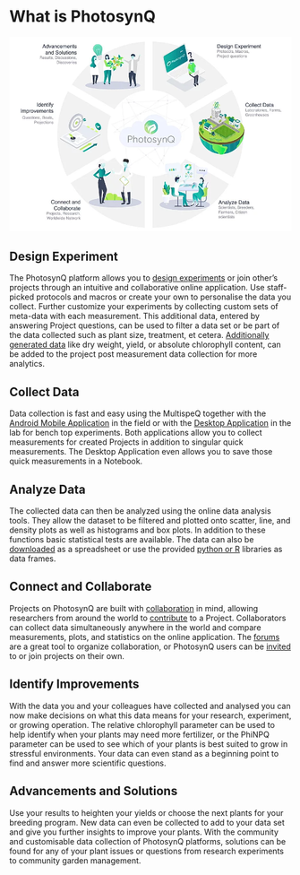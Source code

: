 # What is PhotosynQ

![The PhotosynQ Platform](./images/photosynq-overview.png)

## Design Experiment

The PhotosynQ platform allows you to [design experiments](../projects/create-a-new-project.md) or join other’s projects through an intuitive and collaborative online application. Use staff-picked protocols and macros or create your own to personalise the data you collect. Further customize your experiments by collecting custom sets of meta-data with each measurement. This additional data, entered by answering Project questions, can be used to filter a data set or be part of the data collected such as plant size, treatment, et cetera. [Additionally generated data](../projects/import-custom-data.md) like dry weight, yield, or absolute chlorophyll content, can be added to the project post measurement data collection for more analytics.

## Collect Data

Data collection is fast and easy using the MultispeQ together with the [Android Mobile Application](../mobile-application/general.md) in the field or with the [Desktop Application](../desktop-application/general.md) in the lab for bench top experiments. Both applications allow you to collect measurements for created Projects in addition to singular quick measurements. The Desktop Application even allows you to save those quick measurements in a Notebook.

## Analyze Data

The collected data can then be analyzed using the online data analysis tools. They allow the dataset to be filtered and plotted onto scatter, line, and density plots as well as histograms and box plots. In addition to these functions basic statistical tests are available. The data can also be [downloaded](../view-and-analyze-data/download-data.md) as a spreadsheet or use the provided [python or R](../view-and-analyze-data/external-libraries.md) libraries as data frames.

## Connect and Collaborate

Projects on PhotosynQ are built with [collaboration](../projects/project-collaborators.md) in mind, allowing researchers from around the world to [contribute](../projects/join-a-project.md) to a Project. Collaborators can collect data simultaneously anywhere in the world and compare measurements, plots, and statistics on the online application. The [forums](https://photosynq.org/forums) are a great tool to organize collaboration, or PhotosynQ users can be [invited](../account/project-invitations.md) to or join projects on their own.

## Identify Improvements

With the data you and your colleagues have collected and analysed you can now make decisions on what this data means for your research, experiment, or growing operation. The relative chlorophyll parameter can be used to help identify when your plants may need more fertilizer, or the PhiNPQ parameter can be used to see which of your plants is best suited to grow in stressful environments. Your data can even stand as a beginning point to find and answer more scientific questions.

## Advancements and Solutions

Use your results to heighten your yields or choose the next plants for your breeding program. New data can even be collected to add to your data set and give you further insights to improve your plants. With the community and customisable data collection of PhotosynQ platforms, solutions can be found for any of your plant issues or questions from research experiments to community garden management.
